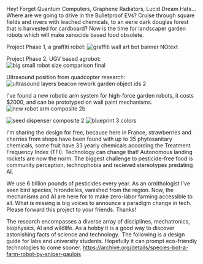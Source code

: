 Hey! Forget Quantum Computers, Graphene Radiators, Lucid Dream Hats… Where are we going to drive in the Bulletproof EVs? Cruise through square fields and rivers with leached chemicals, to an eerie dark douglas forest that is harvested for cardboard?
Now is the time for landscaper garden robots which will make xenocide based food obsolete. 

Project Phase 1, a graffiti robot:
![graffiti wall art bot banner NOtext](https://github.com/SnipersGaulois/SpeciesBot/assets/167179651/7dc3da8c-9fb0-4087-b458-c278e62925e3)

Project Phase 2, UGV based agrobot:
![big small robot size comparison final ](https://github.com/SnipersGaulois/SpeciesBot/assets/167179651/ea037a5f-f1af-458a-8515-54bcc3b48ea7)

Ultrasound position from quadcopter research: 
![ultrasound layers beacon rework garden object ids 2](https://github.com/SnipersGaulois/SpeciesBot/assets/167179651/44fa2a0a-4300-45c2-a658-6d0fa3b15729)

I've found a new robotic arm system for high-force garden robots, it costs $2000, and can be prototyped on wall paint mechanisms.
![new robot arm composite 2b](https://github.com/SnipersGaulois/SpeciesBot/assets/167179651/acafd4ed-4e92-4986-a297-781a0d4bc68f)

![seed dispenser composite 2](https://github.com/SnipersGaulois/SpeciesBot/assets/167179651/aa7b7511-b37e-4d90-bdb0-151ea47dd61e)
![blueprint 3 colors](https://github.com/SnipersGaulois/SpeciesBot/assets/167179651/02c16876-d1fe-44f6-aff2-b3706c1d451d)

I'm sharing the design for free, because here in France, strawberries and cherries from shops have been found with up to 35 phytosanitary chemicals, some fruit have 33 yearly chemicals according the Treatment Frequency Index (TFI). Technology can change that! Autonomous landing rockets are now the norm. The biggest challenge to pesticide-free food is community perception, technophobia and recieved stereotypes predating AI. 

We use 6 billion pounds of pesticides every year. As an ornithologist I've seen bird species, hirondelles, vanished from the region. Now, the mechanisms and AI are here for to make zero-labor farming accessible to all. What is missing is big voices to announce a paradigm change in tech. Please forward this project to your friends. Thanks! 

The research encompasses a diverse array of disciplines, mechatronics, biophysics, AI and wildlife. As a hobby it is a good way to discover astonishing facts of science and technology.  The following is a design guide for labs and university students. Hopefully it can prompt eco-friendly technologies to come sooner. https://archive.org/details/species-bot-a-farm-robot-by-sniper-gaulois



